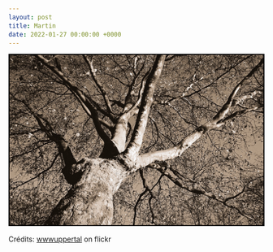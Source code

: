 ```yaml
---
layout: post
title: Martin
date: 2022-01-27 00:00:00 +0000
---
```


![Martin](/images/2022-01-27.jpg)

Crédits: [wwwuppertal](https://www.flickr.com/people/wwwuppertal/) on flickr
